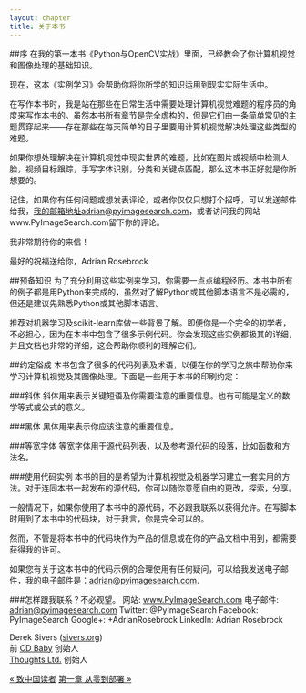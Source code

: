 ```yaml
---
layout: chapter
title: 关于本书
---
```


##序
在我的第一本书《Python与OpenCV实战》里面，已经教会了你计算机视觉和图像处理的基础知识。

现在，这本《实例学习》会帮助你将你所学的知识运用到现实实际生活中。

在写作本书时，我是站在那些在日常生活中需要处理计算机视觉难题的程序员的角度来写作本书的。虽然本书所有章节是完全虚构的，但是它们由一条简单常见的主题贯穿起来——存在那些在每天简单的日子里要用计算机视觉解决处理这些类型的难题。

如果你想处理解决在计算机视觉中现实世界的难题，比如在图片或视频中检测人脸，视频目标跟踪，手写字体识别，分类和关键点匹配，那么这本书正好就是你所想要的。

记住，如果你有任何问题或想发表评论，或者你仅仅只想打个招呼，可以发送邮件给我，我的邮箱地址adrian@pyimagesearch.com，或者访问我的网站www.PyImageSearch.com留下你的评论。

我非常期待你的来信！

最好的祝福送给你，Adrian Rosebrock

##预备知识
为了充分利用这些实例来学习，你需要一点点编程经历。本书中所有的例子都是用Python来完成的，虽然对了解Python或其他脚本语言不是必需的，但还是建议先熟悉Python或其他脚本语言。

推荐对机器学习及scikit-learn库做一些背景了解。即便你是一个完全的初学者，不必担心，因为在本书中包含了很多示例代码。你会发现这些实例都极其的详细，并且文档也非常的详细，这会帮助你顺利的理解它们。

##约定俗成
本书包含了很多的代码列表及术语，以便在你的学习之旅中帮助你来学习计算机视觉及其图像处理。下面是一些用于本书的印刷约定：

###斜体
斜体用来表示关键短语及你需要注意的重要信息。也有可能是定义的数学等式或公式的意义。

###黑体
黑体用来表示你应该注意的重要信息。

###等宽字体
等宽字体用于源代码列表，以及参考源代码的段落，比如函数和方法名。

###使用代码实例
本书的目的是希望为计算机视觉及机器学习建立一套实用的方法。对于连同本书一起发布的源代码，你可以随你意愿自由的更改，探索，分享。

一般情况下，如果你使用了本书中的源代码，不必跟我联系以获得允许。在写脚本时用到了本书中的代码块，对于我言，你是完全可以的。

然而，不管是将本书中的代码块作为产品的信息或在你的产品文档中用到，都需要获得我的许可。

如果您有关于这本书中的代码示例的合理使用有任何疑问，可以给我发送电子邮件，我的电子邮件是：[adrian@pyimagesearch.com]().

###怎样跟我联系？不必观望。
网站: www.PyImageSearch.com
电子邮件: adrian@pyimagesearch.com
Twitter: @PyImageSearch
Facebook: PyImageSearch
Google+: +AdrianRosebrock
LinkedIn: Adrian Rosebrock

<p class="align-right">Derek Sivers (<a href="http://sivers.org">sivers.org</a>)<br />
前 <a href="http://www.cdbaby.com/">CD Baby</a> 创始人<br />
<a href="http://thoughts.pro/">Thoughts Ltd.</a> 创始人</p>

<div class="navigation">
  <a class="prev_page" href="preface.html">&laquo; 致中国读者</a>
  <a class="next_page" href="chapter1.html">第一章 从零到部署 &raquo;</a>
</div>
